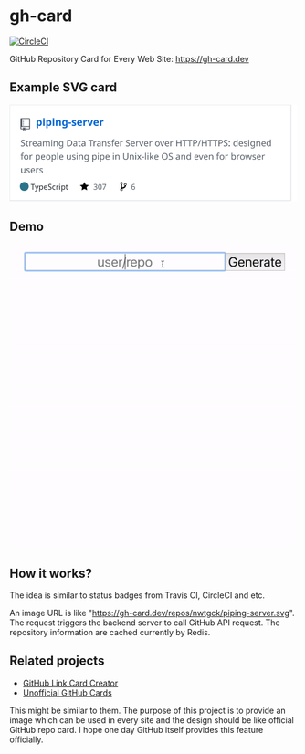 # gh-card
[![CircleCI](https://circleci.com/gh/nwtgck/gh-card.svg?style=shield)](https://circleci.com/gh/nwtgck/gh-card)

GitHub Repository Card for Every Web Site: <https://gh-card.dev>

## Example SVG card

![Piping Server static repo card](doc_assets/piping-server.svg)  

## Demo
![gh-card](doc_assets/gh-card.gif)

## How it works?
The idea is similar to status badges from Travis CI, CircleCI and etc.

An image URL is like "<https://gh-card.dev/repos/nwtgck/piping-server.svg>". The request triggers the backend server to call GitHub API request. The repository information are cached currently by Redis.


## Related projects
* [GitHub Link Card Creator](https://github.com/po3rin/github_link_creator)
* [Unofficial GitHub Cards](https://github.com/lepture/github-cards)

This might be similar to them. The purpose of this project is to provide an image which can be used in every site and the design should be like official GitHub repo card. I hope one day GitHub itself provides this feature officially.
